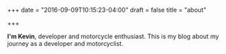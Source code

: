 +++
date = "2016-09-09T10:15:23-04:00"
draft = false
title = "about"

+++

**I'm Kevin**, developer and motorcycle enthusiast. This is my blog about my journey as a developer and  motorcyclist.

